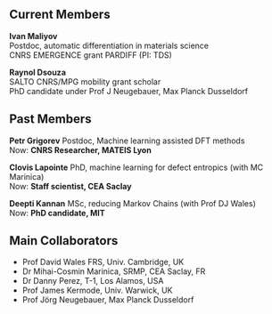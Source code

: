 ## Current Members
<strong>Ivan Maliyov</strong><br>
Postdoc, automatic differentiation in materials science<br>
CNRS EMERGENCE grant PARDIFF (PI: TDS)
<br>

<strong>Raynol Dsouza</strong><br>
SALTO CNRS/MPG mobility grant scholar<br>
PhD candidate under Prof J Neugebauer, Max Planck Dusseldorf

## Past Members
<strong>Petr Grigorev</strong> Postdoc, Machine learning assisted DFT methods</br>
Now: <strong>CNRS Researcher, MATEIS Lyon</strong>

<strong>Clovis Lapointe</strong> PhD, machine learning for defect entropics (with MC Marinica)<br>
Now: <strong>Staff scientist, CEA Saclay</strong>

<strong>Deepti Kannan</strong> MSc, reducing Markov Chains (with Prof DJ Wales)<br>
Now: <strong>PhD candidate, MIT</strong>

## Main Collaborators
- Prof David Wales FRS, Univ. Cambridge, UK
- Dr Mihai-Cosmin Marinica, SRMP, CEA Saclay, FR
- Dr Danny Perez, T-1, Los Alamos, USA
- Prof James Kermode, Univ. Warwick, UK
- Prof Jörg Neugebauer, Max Planck Dusseldorf
